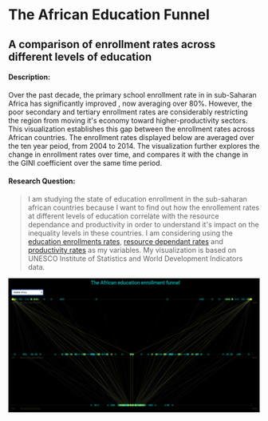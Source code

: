 # The African Education Funnel
## A comparison of enrollment rates across different levels of education

#### Description:

Over the past decade, the primary school enrollment rate in 
in sub-Saharan Africa has significantly improved , now averaging over 80%.
However, the poor secondary and tertiary enrollment rates are considerably restricting 
the region from moving it's economy toward higher-productivity sectors.
This visualization establishes this gap between the enrollment rates across African countries. 
The enrollment rates displayed below are averaged over the ten year peiod, from 2004 to 2014.
The visualization further explores the change in enrollment rates over time, and compares it 
with the change in the GINI coefficient over the same time period.


#### Research Question:

> I am studying the state of education enrollment in the sub-saharan african countries because I want to find out how the enrollement rates at different levels of education correlate with the resource dependance and productivity in order to understand it's impact on the inequality levels in these countries. I am considering using the [education enrollments rates](http://data.uis.unesco.org/?queryid=142), [resource dependant rates](http://wdi.worldbank.org/table/3.14#) and [productivity rates](http://data.worldbank.org/indicator/NY.GDP.PCAP.CD?end=2015&start=1960) as my variables. My visualization is based on UNESCO Institute of Statistics and World Development Indicators data.


[![](preview.png)](https://jainsambhav91.github.io/major-studio-1/UNDP/quantData7/index.html)

